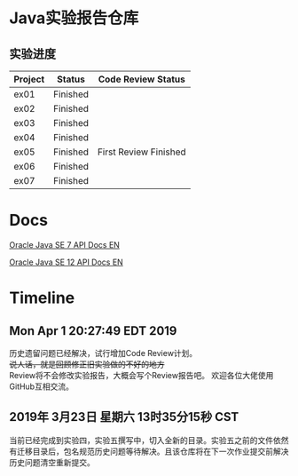 # Java实验报告仓库

## 实验进度

|Project | Status |Code Review Status             | 
|--------|--------|-------------------------------|
|ex01    |Finished|                               |
|ex02    |Finished|                               |
|ex03    |Finished|                               |
|ex04    |Finished|                               |
|ex05    |Finished|First Review Finished          |
|ex06    |Finished|                               |
|ex07    |Finished|                               |

# Docs

[Oracle Java SE 7 API Docs EN](https://docs.oracle.com/javase/7/docs/api/)

[Oracle Java SE 12 API Docs EN](https://docs.oracle.com/en/java/javase/12/docs/api/index.html)


# Timeline

Mon Apr  1 20:27:49 EDT 2019
----
历史遗留问题已经解决，试行增加Code Review计划。  
~~说人话，就是回顾修正旧实验做的不好的地方~~  
Review将不会修改实验报告，大概会写个Review报告吧。
欢迎各位大佬使用GitHub互相交流。

2019年 3月23日 星期六 13时35分15秒 CST
---
当前已经完成到实验四，实验五撰写中，切入全新的目录。实验五之前的文件依然有迁移目录后，包名规范历史问题等待解决。且该仓库将在下一次作业提交前解决历史问题清空重新提交。